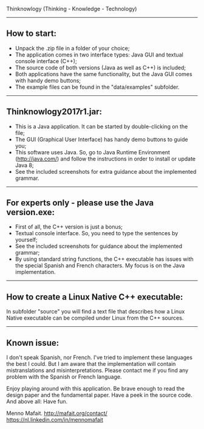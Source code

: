 ﻿Thinknowlogy (Thinking - Knowledge - Technology)

----------------------------------------------------------------------------
How to start:
----------------------------------------------------------------------------
- Unpack the .zip file in a folder of your choice;
- The application comes in two interface types: Java GUI and textual console interface (C++);
- The source code of both versions (Java as well as C++) is included;
- Both applications have the same functionality, but the Java GUI comes with handy demo buttons;
- The example files can be found in the "data/examples" subfolder.

----------------------------------------------------------------------------
Thinknowlogy2017r1.jar:
----------------------------------------------------------------------------
- This is a Java application. It can be started by double-clicking on the file;
- The GUI (Graphical User Interface) has handy demo buttons to guide you;
- This software uses Java. So, go to Java Runtime Environment (http://java.com/)
  and follow the instructions in order to install or update Java 8;
- See the included screenshots for extra guidance about the implemented grammar.

----------------------------------------------------------------------------
For experts only - please use the Java version.exe:
----------------------------------------------------------------------------
- First of all, the C++ version is just a bonus;
- Textual console interface. So, you need to type the sentences by yourself;
- See the included screenshots for guidance about the implemented grammar;
- By using standard string functions, the C++ executable has issues with the
  special Spanish and French characters. My focus is on the Java implementation.

----------------------------------------------------------------------------
How to create a Linux Native C++ executable:
----------------------------------------------------------------------------
  In subfolder "source" you will find a text file that describes how a
  Linux Native executable can be compiled under Linux from the C++ sources.

----------------------------------------------------------------------------
Known issue:
----------------------------------------------------------------------------
  I don't speak Spanish, nor French. I've tried to implement these languages the best I could.
  But I am aware that the implementation will contain mistranslations and misinterpretations.
  Please contact me if you find any problem with the Spanish or French language.

Enjoy playing around with this application. Be brave enough to read the design paper
and the fundamental paper. Have a peek in the source code. And above all: Have fun.

Menno Mafait.
http://mafait.org/contact/
https://nl.linkedin.com/in/mennomafait